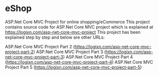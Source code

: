 # eShop
ASP.Net Core MVC Project for online shopping/eCommerce
This project contains source code for ASP.Net Core MVC project which is explained at https://logixn.com/asp-net-core-mvc-project
This project has been explained step by step and below are other URLs:

ASP.Net Core MVC Project Part 2 (https://logixn.com/asp-net-core-mvc-project-part-2)
ASP.Net Core MVC Project Part 3 (https://logixn.com/asp-net-core-mvc-project-part-3)
ASP.Net Core MVC Project Part 4 (https://logixn.com/asp-net-core-mvc-project-part-4)
ASP.Net Core MVC Project Part 5 (https://logixn.com/asp-net-core-mvc-project-part-5)
